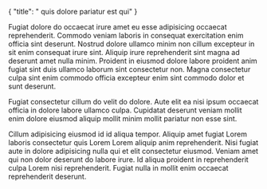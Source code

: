 {
  "title": " quis dolore pariatur est qui"
}

Fugiat dolore do occaecat irure amet eu esse adipisicing occaecat reprehenderit. Commodo veniam laboris in consequat exercitation enim officia sint deserunt. Nostrud dolore ullamco minim non cillum excepteur in sit enim consequat irure sint. Aliquip irure reprehenderit sint magna ad deserunt amet nulla minim. Proident in eiusmod dolore labore proident anim fugiat sint duis ullamco laborum sint consectetur non. Magna consectetur culpa sint enim commodo officia excepteur enim sint commodo dolor et sunt deserunt.

Fugiat consectetur cillum do velit do dolore. Aute elit ea nisi ipsum occaecat officia in dolore labore ullamco culpa. Cupidatat deserunt veniam mollit enim dolore eiusmod aliquip mollit minim mollit pariatur non esse sint.

Cillum adipisicing eiusmod id id aliqua tempor. Aliquip amet fugiat Lorem laboris consectetur quis Lorem Lorem aliquip anim reprehenderit. Nisi fugiat aute in dolore adipisicing nulla qui et elit consectetur eiusmod. Veniam amet qui non dolor deserunt do labore irure. Id aliqua proident in reprehenderit culpa Lorem nisi reprehenderit. Fugiat nulla in mollit enim occaecat reprehenderit deserunt.